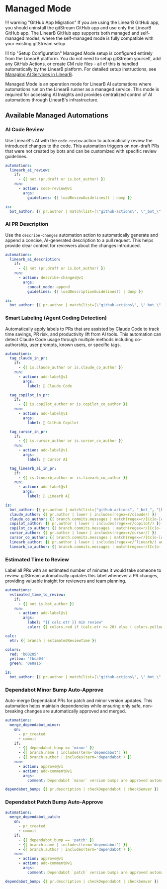 # Managed Mode

!!! warning "GitHub App Migration"
    If you are using the LinearB GitHub app, you should uninstall the gitStream GitHub app and use only the LinearB GitHub app. The LinearB GitHub app supports both managed and self-managed modes, where the self-managed mode is fully compatible with your existing gitStream setup.

!!! tip "Setup Configuration"
    Managed Mode setup is configured entirely from the LinearB platform. You do not need to setup gitStream yourself, add any GitHub Actions, or create CM rule files - all of this is handled automatically by the LinearB platform. For detailed setup instructions, see [Managing AI Services in LinearB](https://linearb.helpdocs.io/article/hvm9neua4e-managing-ai-services-in-linear-b#ai_tools_automations).

Managed Mode is an operation mode for LinearB AI automations where automations run on the LinearB runner as a managed service. This mode is required for accessing AI Insights and provides centralized control of AI automations through LinearB's infrastructure.

## Available Managed Automations

### AI Code Review

Use LinearB's AI with the `code-review` action to automatically review the introduced changes to the code. This automation triggers on non-draft PRs that were not created by bots and can be customized with specific review guidelines.

```yaml
automations:
  linearb_ai_review:
    if:
      - {{ not (pr.draft or is.bot_author) }}
    run:
      - action: code-review@v1
        args:
          guidelines: {{ loadReviewGuidelines() | dump }}

is:
  bot_author: {{ pr.author | match(list=[\"github-actions\", \"_bot_\", \"[bot]\", \"dependabot\"]) | some }}
```

### AI PR Description

Use the `describe-changes` automation action to automatically generate and append a concise, AI-generated description to a pull request. This helps provide clear context for reviewers about the changes introduced.

```yaml
automations:
  linearb_ai_description:
    if:
      - {{ not (pr.draft or is.bot_author) }}
    run:
      - action: describe-changes@v1
        args:
          concat_mode: append
          guidelines: {{ loadDescriptionGuidelines() | dump }}

is:
  bot_author: {{ pr.author | match(list=[\"github-actions\", \"_bot_\", \"[bot]\", \"dependabot\"]) | some }}
```

### Smart Labeling (Agent Coding Detection)

Automatically apply labels to PRs that are assisted by Claude Code to track time savings, PR risk, and productivity lift from AI tools. This automation can detect Claude Code usage through multiple methods including co-authorship, user prompts, known users, or specific tags.

```yaml
automations:
  tag_claude_in_pr:
    if:
      - {{ is.claude_author or is.claude_co_author }}
    run:
      - action: add-label@v1
        args:
          label: 🤖 Claude Code

  tag_copilot_in_pr:
    if:
      - {{ is.copilot_author or is.copilot_co_author }}
    run:
      - action: add-label@v1
        args:
          label: 🤖 GitHub Copilot

  tag_cursor_in_pr:
    if:
      - {{ is.cursor_author or is.cursor_co_author }}
    run:
      - action: add-label@v1
        args:
          label: 🤖 Cursor AI

  tag_linearb_ai_in_pr:
    if:
      - {{ is.linearb_author or is.linearb_co_author }}
    run:
      - action: add-label@v1
        args:
          label: 🤖 LinearB AI

is:
  bot_author: {{ pr.author | match(list=["github-actions", "_bot_", "[bot]", "dependabot"]) | some }}
  claude_author: {{ pr.author | lower | includes(regex=r/claude/) }}
  claude_co_author: {{ branch.commits.messages | match(regex=r/[Cc]o-[Aa]uthored-[Bb]y:.*[Cc]laude/) | some }}
  copilot_author: {{ pr.author | lower | includes(regex=r/copilot/) }}
  copilot_co_author: {{ branch.commits.messages | match(regex=r/[Cc]o-[Aa]uthored-[Bb]y:.*([Cc]opilot|[Gg]ithub.*[Cc]opilot)/) | some }}
  cursor_author: {{ pr.author | lower | includes(regex=r/cursor/) }}
  cursor_co_author: {{ branch.commits.messages | match(regex=r/[Cc]o-[Aa]uthored-[Bb]y:.*[Cc]ursor/) | some }}
  linearb_author: {{ pr.author | lower | includes(regex=r/^linearb/) and not (pr.author | lower | includes(regex=r/^linearbci$/)) }}
  linearb_co_author: {{ branch.commits.messages | match(regex=r/[Cc]o-[Aa]uthored-[Bb]y:.*(gitstream-cm|linearb).*\[bot\]/) | some }}
```

### Estimated Time to Review

Label all PRs with an estimated number of minutes it would take someone to review. gitStream automatically updates this label whenever a PR changes, providing valuable insight for reviewers and team planning.

```yaml
automations:
  estimated_time_to_review:
    if:
      - {{ not is.bot_author }}
    run:
      - action: add-label@v1
        args:
          label: "{{ calc.etr }} min review"
          color: {{ colors.red if (calc.etr >= 20) else ( colors.yellow if (calc.etr >= 5) else colors.green ) }}

calc:
  etr: {{ branch | estimatedReviewTime }}

colors:
  red: 'b60205'
  yellow: 'fbca04'
  green: '0e8a16'

is:
  bot_author: {{ pr.author | match(list=[\"github-actions\", \"_bot_\", \"[bot]\", \"dependabot\"]) | some }}
```

### Dependabot Minor Bump Auto-Approve

Auto-merge Dependabot PRs for patch and minor version updates. This automation helps maintain dependencies while ensuring only safe, non-breaking changes are automatically approved and merged.

```yaml
automations:
  merge_dependabot_minor:
    on:
      - pr_created
      - commit
    if:
      - {{ dependabot_bump == 'minor' }}
      - {{ branch.name | includes(term='dependabot') }}
      - {{ branch.author | includes(term='dependabot') }}
    run:
      - action: approve@v1
      - action: add-comment@v1
        args:
          comment: Dependabot `minor` version bumps are approved automatically.

dependabot_bump: {{ pr.description | checkDependabot | checkSemver }}
```

### Dependabot Patch Bump Auto-Approve

```yaml
automations:
  merge_dependabot_patch:
    on:
      - pr_created
      - commit
    if:
      - {{ dependabot_bump == 'patch' }}
      - {{ branch.name | includes(term='dependabot') }}
      - {{ branch.author | includes(term='dependabot') }}
    run:
      - action: approve@v1
      - action: add-comment@v1
        args:
          comment: Dependabot `patch` version bumps are approved automatically.

dependabot_bump: {{ pr.description | checkDependabot | checkSemver }}
```
